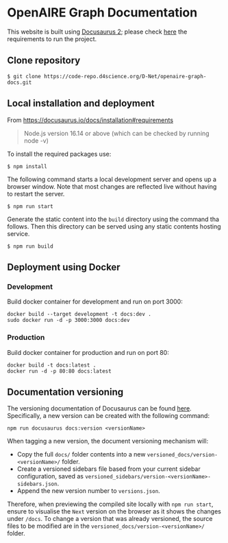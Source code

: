 # OpenAIRE Graph Documentation

This website is built using [Docusaurus 2](https://docusaurus.io/); please check [here](https://docusaurus.io/docs/installation#requirements) the requirements to run the project.

## Clone repository
```
$ git clone https://code-repo.d4science.org/D-Net/openaire-graph-docs.git
```

## Local installation and deployment

From https://docusaurus.io/docs/installation#requirements 
> Node.js version 16.14 or above (which can be checked by running node -v) 



To install the required packages use:
```
$ npm install
```

The following command starts a local development server and opens up a browser window. Note that most changes are reflected live without having to restart the server.
```
$ npm run start
```

Generate the static content into the `build` directory using the command tha follows. Then this directory can be served using any static contents hosting service.

```
$ npm run build
```

## Deployment using Docker

### Development

Build docker container for development and run on port 3000:
```
docker build --target development -t docs:dev .
sudo docker run -d -p 3000:3000 docs:dev
```

### Production

Build docker container for production and run on port 80:
```
docker build -t docs:latest .
docker run -d -p 80:80 docs:latest
```

## Documentation versioning 
The versioning documentation of Docusaurus can be found [here](https://docusaurus.io/docs/versioning).
Specifically, a new version can be created with the following command: 
```
npm run docusaurus docs:version <versionName>
```

When tagging a new version, the document versioning mechanism will:

* Copy the full `docs/` folder contents into a new `versioned_docs/version-<versionName>/` folder.
* Create a versioned sidebars file based from your current sidebar configuration, saved as `versioned_sidebars/version-<versionName>-sidebars.json`.
* Append the new version number to `versions.json`.

Therefore, when previewing the compiled site locally with `npm run start`, ensure to visualise the `Next` version on the browser as it shows the changes under `/docs`.
To change a version that was already versioned, the source files to be modified are in the `versioned_docs/version-<versionName>/` folder.

